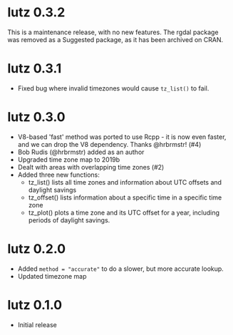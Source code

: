 # lutz 0.3.2

This is a maintenance release, with no new features. The rgdal package was 
removed as a Suggested package, as it has been archived on CRAN.

# lutz 0.3.1

* Fixed bug where invalid timezones would cause `tz_list()` to fail.

# lutz 0.3.0

* V8-based 'fast' method was ported to use Rcpp - it is now even faster, and
  we can drop the V8 dependency. Thanks @hrbrmstr! (#4)
* Bob Rudis (@hrbrmstr) added as an author
* Upgraded time zone map to 2019b
* Dealt with areas with overlapping time zones (#2)
* Added three new functions:
  - tz_list() lists all time zones and information about UTC offsets and daylight savings
  - tz_offset() lists information about a specific time in a specific time zone
  - tz_plot() plots a time zone and its UTC offset for a year, including periods
  of daylight savings.

# lutz 0.2.0

* Added `method = "accurate"` to do a slower, but more accurate lookup.
* Updated timezone map

# lutz 0.1.0

* Initial release
